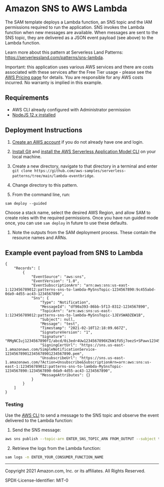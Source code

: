 # Amazon SNS to AWS Lambda

The SAM template deploys a Lambda function, an SNS topic and the IAM permissions required to run the application. SNS invokes the Lambda function when new messages are available. When messages are sent to the SNS topic, they are delivered as a JSON event payload (see above) to the Lambda function.

Learn more about this pattern at  Serverless Land Patterns: https://serverlessland.com/patterns/sns-lambda.

Important: this application uses various AWS services and there are costs associated with these services after the Free Tier usage - please see the [AWS Pricing page](https://aws.amazon.com/pricing/) for details. You are responsible for any AWS costs incurred. No warranty is implied in this example.

## Requirements

* AWS CLI already configured with Administrator permission
* [NodeJS 12.x installed](https://nodejs.org/en/download/)

## Deployment Instructions

1. [Create an AWS account](https://portal.aws.amazon.com/gp/aws/developer/registration/index.html) if you do not already have one and login.

1. [Install Git](https://git-scm.com/book/en/v2/Getting-Started-Installing-Git) and [install the AWS Serverless Application Model CLI](https://docs.aws.amazon.com/serverless-application-model/latest/developerguide/serverless-sam-cli-install.html) on your local machine.

1. Create a new directory, navigate to that directory in a terminal and enter ```git clone https://github.com/aws-samples/serverless-patterns/tree/main/lambda-eventbridge```.

1. Change directory to this pattern.

1. From the command line, run:
```
sam deploy --guided
```
Choose a stack name, select the desired AWS Region, and allow SAM to create roles with the required permissions. Once you have run guided mode once, you can use `sam deploy` in future to use these defaults.

1. Note the outputs from the SAM deployment process. These contain the resource names and ARNs.

## Example event payload from SNS to Lambda

```
{
    "Records": [
        {
            "EventSource": "aws:sns",
            "EventVersion": "1.0",
            "EventSubscriptionArn": "arn:aws:sns:us-east-1:123456789012:patterns-sns-to-lambda-MySnsTopic-1234567890:9c455abd-0da9-4d55-ac43-1234567890",
            "Sns": {
                "Type": "Notification",
                "MessageId": "df90a393-86bb-5f13-8312-1234567890",
                "TopicArn": "arn:aws:sns:us-east-1:123456789012:patterns-sns-to-lambda-MySnsTopic-1JEVSWADZEW1B",
                "Subject": null,
                "Message": "test",
                "Timestamp": "2021-02-10T12:18:09.667Z",
                "SignatureVersion": "1",
                "Signature": "RMgNCIuj1234567890fI/abcd/0i3edr4Uw1234567890XZkW1fU5j7oezS+SPawv1234567890QaUPckgF28iQ6TwO4UlMJgpO0YybegxYTOls5vroO67cmXPc1yP+GDHoxHDmrZflxNssFUVVPUVrogUjN/g8I7eDb4AcLxVSV21234567890g8bURsZKM/4BUc4Y1234567890u5CHmcYGZ2ygYIzrOBdMbpNiQ1234567890yI2Fo5i3PfULQMszBpy1234567890pEZnUr6G9sBR3+WG7CMfCqK6sgVhlYc5SkADtO2NQCjtoa2yMZHkynm3P1eV22XCLiA==",
                "SigningCertUrl": "https://sns.us-east-1.amazonaws.com/SimpleNotificationService-123456789012345678901234567890.pem",
                "UnsubscribeUrl": "https://sns.us-east-1.amazonaws.com/?Action=Unsubscribe&SubscriptionArn=arn:aws:sns:us-east-1:123456789012:patterns-sns-to-lambda-MySnsTopic-1234567890:1234567890-0da9-4d55-ac43-1234567890",
                "MessageAttributes": {}
            }
        }
    ]
}
```
### Testing

Use the [AWS CLI](https://aws.amazon.com/cli/) to send a message to the SNS topic and observe the event delivered to the Lambda function:

1. Send the SNS message:

```bash
aws sns publish --topic-arn ENTER_SNS_TOPIC_ARN FROM_OUTPUT --subject testSubject --message testMessage
```
2. Retrieve the logs from the Lambda function:
```bash
sam logs -n ENTER_YOUR_CONSUMER_FUNCTION_NAME
```



----
Copyright 2021 Amazon.com, Inc. or its affiliates. All Rights Reserved.

SPDX-License-Identifier: MIT-0
